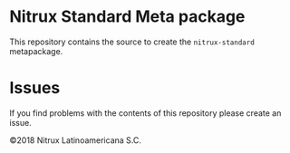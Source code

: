# Nitrux Standard Meta package

This repository contains the source to create the `nitrux-standard` metapackage.

# Issues
If you find problems with the contents of this repository please create an issue.

©2018 Nitrux Latinoamericana S.C.
